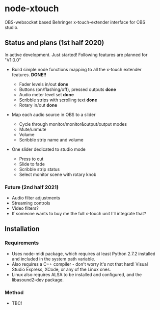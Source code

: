# node-xtouch
OBS-websocket based Behringer x-touch-extender interface for OBS studio.

## Status and plans (1st half 2020)
In active development. Just started! Following features are planned for "V1.0.0"
- Build simple node functions mapping to all the x-touch extender features. **DONE!!**
    - Fader levels in/out **done**
    - Buttons (on/flashing/off), pressed outputs **done**
    - Audio meter level set **done** 
    - Scribble strips with scrolling text **done**
    - Rotary in/out **done**

- Map each audio source in OBS to a slider
    - Cycle through monitor/monitor&output/output modes
    - Mute/unmute
    - Volume
    - Scribble strip name and volume

- One slider dedicated to studio mode
    - Press to cut
    - Slide to fade
    - Scribble strip status
    - Select monitor scene with rotary knob

### Future (2nd half 2021)
- Audio filter adjustments
- Streaming controls
- Video filters?
- If someone wants to buy me the full x-touch unit I'll integrate that?
## Installation
### Requirements
- Uses node-midi package, which requires at least Python 2.7.2 installed and included in the system path variable.
- Also requires a C++ compiler - don't worry it's not that hard! Visual Studio Express, XCode, or any of the Linux ones.
- Linux also requires ALSA to be installed and configured, and the libasound2-dev package.

### Method
- TBC!
